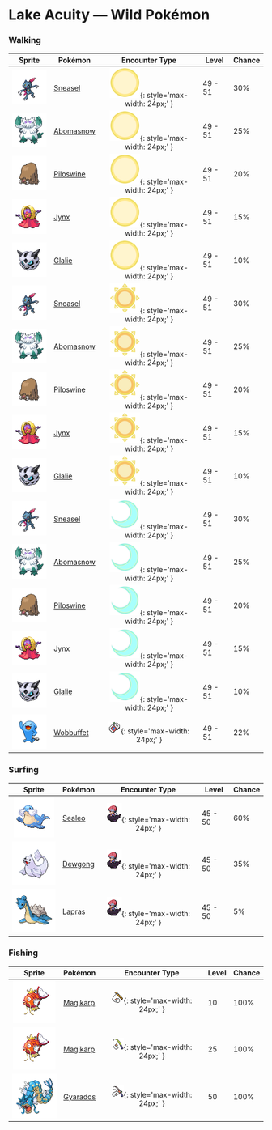 # Lake Acuity — Wild Pokémon

### Walking

| Sprite | Pokémon | Encounter Type | Level | Chance |
|:------:|---------|:--------------:|-------|--------|
| ![Sneasel](../../assets/sprites/sneasel/front.gif "Sneasel: A smart and sneaky Pokémon. A pair may work together to steal eggs by having one lure the parents away.") | [Sneasel](../../pokemon/sneasel.md/) | ![Morning](../../assets/encounter_types/morning.png "Morning"){: style='max-width: 24px;' } | 49 - 51 | 30% |
| ![Abomasnow](../../assets/sprites/abomasnow/front.gif "Abomasnow: They appear when the snow flowers bloom. When the petals fall, they retreat to places unknown again.") | [Abomasnow](../../pokemon/abomasnow.md/) | ![Morning](../../assets/encounter_types/morning.png "Morning"){: style='max-width: 24px;' } | 49 - 51 | 25% |
| ![Piloswine](../../assets/sprites/piloswine/front.gif "Piloswine: Covered by a shaggy coat, it is strong against the cold. Its tusks of ice thicken when it snows.") | [Piloswine](../../pokemon/piloswine.md/) | ![Morning](../../assets/encounter_types/morning.png "Morning"){: style='max-width: 24px;' } | 49 - 51 | 20% |
| ![Jynx](../../assets/sprites/jynx/front.gif "Jynx: Its cries sound like human speech. However, it is impossible to tell what it is trying to say.") | [Jynx](../../pokemon/jynx.md/) | ![Morning](../../assets/encounter_types/morning.png "Morning"){: style='max-width: 24px;' } | 49 - 51 | 15% |
| ![Glalie](../../assets/sprites/glalie/front.gif "Glalie: It prevents prey from escaping by instantaneously freezing moisture in the air.") | [Glalie](../../pokemon/glalie.md/) | ![Morning](../../assets/encounter_types/morning.png "Morning"){: style='max-width: 24px;' } | 49 - 51 | 10% |
| ![Sneasel](../../assets/sprites/sneasel/front.gif "Sneasel: A smart and sneaky Pokémon. A pair may work together to steal eggs by having one lure the parents away.") | [Sneasel](../../pokemon/sneasel.md/) | ![Day](../../assets/encounter_types/day.png "Day"){: style='max-width: 24px;' } | 49 - 51 | 30% |
| ![Abomasnow](../../assets/sprites/abomasnow/front.gif "Abomasnow: They appear when the snow flowers bloom. When the petals fall, they retreat to places unknown again.") | [Abomasnow](../../pokemon/abomasnow.md/) | ![Day](../../assets/encounter_types/day.png "Day"){: style='max-width: 24px;' } | 49 - 51 | 25% |
| ![Piloswine](../../assets/sprites/piloswine/front.gif "Piloswine: Covered by a shaggy coat, it is strong against the cold. Its tusks of ice thicken when it snows.") | [Piloswine](../../pokemon/piloswine.md/) | ![Day](../../assets/encounter_types/day.png "Day"){: style='max-width: 24px;' } | 49 - 51 | 20% |
| ![Jynx](../../assets/sprites/jynx/front.gif "Jynx: Its cries sound like human speech. However, it is impossible to tell what it is trying to say.") | [Jynx](../../pokemon/jynx.md/) | ![Day](../../assets/encounter_types/day.png "Day"){: style='max-width: 24px;' } | 49 - 51 | 15% |
| ![Glalie](../../assets/sprites/glalie/front.gif "Glalie: It prevents prey from escaping by instantaneously freezing moisture in the air.") | [Glalie](../../pokemon/glalie.md/) | ![Day](../../assets/encounter_types/day.png "Day"){: style='max-width: 24px;' } | 49 - 51 | 10% |
| ![Sneasel](../../assets/sprites/sneasel/front.gif "Sneasel: A smart and sneaky Pokémon. A pair may work together to steal eggs by having one lure the parents away.") | [Sneasel](../../pokemon/sneasel.md/) | ![Night](../../assets/encounter_types/night.png "Night"){: style='max-width: 24px;' } | 49 - 51 | 30% |
| ![Abomasnow](../../assets/sprites/abomasnow/front.gif "Abomasnow: They appear when the snow flowers bloom. When the petals fall, they retreat to places unknown again.") | [Abomasnow](../../pokemon/abomasnow.md/) | ![Night](../../assets/encounter_types/night.png "Night"){: style='max-width: 24px;' } | 49 - 51 | 25% |
| ![Piloswine](../../assets/sprites/piloswine/front.gif "Piloswine: Covered by a shaggy coat, it is strong against the cold. Its tusks of ice thicken when it snows.") | [Piloswine](../../pokemon/piloswine.md/) | ![Night](../../assets/encounter_types/night.png "Night"){: style='max-width: 24px;' } | 49 - 51 | 20% |
| ![Jynx](../../assets/sprites/jynx/front.gif "Jynx: Its cries sound like human speech. However, it is impossible to tell what it is trying to say.") | [Jynx](../../pokemon/jynx.md/) | ![Night](../../assets/encounter_types/night.png "Night"){: style='max-width: 24px;' } | 49 - 51 | 15% |
| ![Glalie](../../assets/sprites/glalie/front.gif "Glalie: It prevents prey from escaping by instantaneously freezing moisture in the air.") | [Glalie](../../pokemon/glalie.md/) | ![Night](../../assets/encounter_types/night.png "Night"){: style='max-width: 24px;' } | 49 - 51 | 10% |
| ![Wobbuffet](../../assets/sprites/wobbuffet/front.gif "Wobbuffet: It desperately tries to keep its black tail hidden. It is said to be proof the tail hides a secret.") | [Wobbuffet](../../pokemon/wobbuffet.md/) | ![Poké Radar](../../assets/encounter_types/poke_radar.png "Poké Radar"){: style='max-width: 24px;' } | 49 - 51 | 22% |

### Surfing

| Sprite | Pokémon | Encounter Type | Level | Chance |
|:------:|---------|:--------------:|-------|--------|
| ![Sealeo](../../assets/sprites/sealeo/front.gif "Sealeo: It habitually spins things on its nose. By doing so, it learns textures and odors.") | [Sealeo](../../pokemon/sealeo.md/) | ![Surf](../../assets/encounter_types/surf.png "Surf"){: style='max-width: 24px;' } | 45 - 50 | 60% |
| ![Dewgong](../../assets/sprites/dewgong/front.gif "Dewgong: In snow, the pure white coat covering its body obscures it from predators.") | [Dewgong](../../pokemon/dewgong.md/) | ![Surf](../../assets/encounter_types/surf.png "Surf"){: style='max-width: 24px;' } | 45 - 50 | 35% |
| ![Lapras](../../assets/sprites/lapras/front.gif "Lapras: It loves crossing the sea with people and Pokémon on its back. It understands human speech.") | [Lapras](../../pokemon/lapras.md/) | ![Surf](../../assets/encounter_types/surf.png "Surf"){: style='max-width: 24px;' } | 45 - 50 | 5% |

### Fishing

| Sprite | Pokémon | Encounter Type | Level | Chance |
|:------:|---------|:--------------:|-------|--------|
| ![Magikarp](../../assets/sprites/magikarp/front.gif "Magikarp: A MAGIKARP living for many years can leap a mountain using Splash. The move remains useless, though.") | [Magikarp](../../pokemon/magikarp.md/) | ![Old Rod](../../assets/encounter_types/old_rod.png "Old Rod"){: style='max-width: 24px;' } | 10 | 100% |
| ![Magikarp](../../assets/sprites/magikarp/front.gif "Magikarp: A MAGIKARP living for many years can leap a mountain using Splash. The move remains useless, though.") | [Magikarp](../../pokemon/magikarp.md/) | ![Good Rod](../../assets/encounter_types/good_rod.png "Good Rod"){: style='max-width: 24px;' } | 25 | 100% |
| ![Gyarados](../../assets/sprites/gyarados/front.gif "Gyarados: Once it begins to rampage, a GYARADOS will burn everything down, even in a harsh storm.") | [Gyarados](../../pokemon/gyarados.md/) | ![Super Rod](../../assets/encounter_types/super_rod.png "Super Rod"){: style='max-width: 24px;' } | 50 | 100% |


